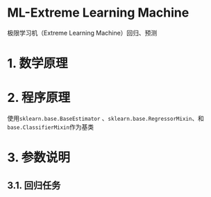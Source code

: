# ML-Extreme Learning Machine

极限学习机（Extreme Learning Machine）回归、预测

# 1. 数学原理



# 2. 程序原理

使用`sklearn.base.BaseEstimator` 、`sklearn.base.RegressorMixin`、和`base.ClassifierMixin`作为基类



# 3. 参数说明

## 3.1. 回归任务

